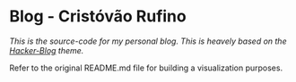 # Blog - Cristóvão Rufino

*This is the source-code for my personal blog. This is heavely based on the [Hacker-Blog](https://github.com/tocttou/hacker-blog) theme.*

Refer to the original README.md file for building a visualization purposes.